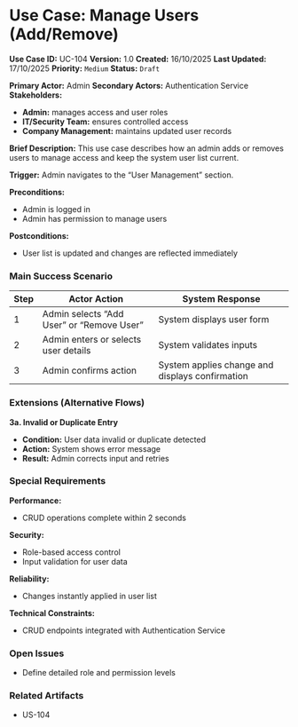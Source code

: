 # Use Case: Manage Users (Add/Remove)

**Use Case ID:** UC-104
**Version:** 1.0
**Created:** 16/10/2025
**Last Updated:** 17/10/2025
**Priority:** `Medium`
**Status:** `Draft`

**Primary Actor:** Admin
**Secondary Actors:** Authentication Service
**Stakeholders:**
- **Admin:** manages access and user roles
- **IT/Security Team:** ensures controlled access
- **Company Management:** maintains updated user records

**Brief Description:**
This use case describes how an admin adds or removes users to manage access and keep the system user list current.

**Trigger:**
Admin navigates to the “User Management” section.

**Preconditions:**
- Admin is logged in
- Admin has permission to manage users

**Postconditions:**
- User list is updated and changes are reflected immediately 

### Main Success Scenario

| Step | Actor Action | System Response |
|------|---------------|-----------------|
| 1 | Admin selects “Add User” or “Remove User” | System displays user form |
| 2 | Admin enters or selects user details | System validates inputs |
| 3 | Admin confirms action | System applies change and displays confirmation |

### Extensions (Alternative Flows)

**3a. Invalid or Duplicate Entry**  
- **Condition:** User data invalid or duplicate detected  
- **Action:** System shows error message  
- **Result:** Admin corrects input and retries  

### Special Requirements
**Performance:**
- CRUD operations complete within 2 seconds  

**Security:**
- Role-based access control  
- Input validation for user data  

**Reliability:**
- Changes instantly applied in user list  

**Technical Constraints:**
- CRUD endpoints integrated with Authentication Service  

### Open Issues
- Define detailed role and permission levels  

### Related Artifacts
- US-104
